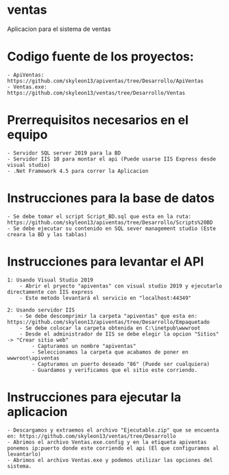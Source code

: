 # ventas
Aplicacion para el sistema de ventas

# Codigo fuente de los proyectos:
	- ApiVentas: https://github.com/skyleon13/apiventas/tree/Desarrollo/ApiVentas
	- Ventas.exe: https://github.com/skyleon13/ventas/tree/Desarrollo/Ventas
	

# Prerrequisitos necesarios en el equipo
	- Servidor SQL server 2019 para la BD
	- Servidor IIS 10 para montar el api (Puede usarse IIS Express desde visual studio)	
	- .Net Framework 4.5 para correr la Aplicacion
	
# Instrucciones para la base de datos
	- Se debe tomar el script Script_BD.sql que esta en la ruta: https://github.com/skyleon13/apiventas/tree/Desarrollo/Scripts%20BD
	- Se debe ejecutar su contenido en SQL sever management studio (Este creara la BD y las tablas) 
	
# Instrucciones para levantar el API
	1: Usando Visual Studio 2019
		- Abrir el pryecto "apiventas" con visual studio 2019 y ejecutarlo directamente con IIS express
		- Este metodo levantará el servicio en "localhost:44349"
		
	2: Usando servidor IIS
		- Se debe descomprimir la carpeta "apiventas" que esta en: https://github.com/skyleon13/apiventas/tree/Desarrollo/Empaquetado
		- Se debe colocar la carpeta obtenida en C:\inetpub\wwwroot
		- Desde el administrador de IIS se debe elegir la opcion "Sitios" -> "Crear sitio web"
			- Capturamos un nombre "apiventas"
			- Seleccionamos la carpeta que acabamos de poner en wwwroot\apiventas
			- Capturamos un puerto deseado "86" (Puede ser cualquiera)
			- Guardamos y verificamos que el sitio este corriendo.
			
# Instrucciones para ejecutar la aplicacion
	- Descargamos y extraemos el archivo "Ejecutable.zip" que se encuenta en: https://github.com/skyleon13/ventas/tree/Desarrollo
	- Abrimos el archivo Ventas.exe.config y en la etiqueta apiventas ponemos ip:puerto donde este corriendo el api (El que configuramos al levantarlo)
	- Abrimos el archivo Ventas.exe y podemos utilizar las opciones del sistema.
